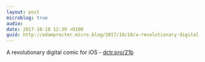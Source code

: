 ```yaml
---
layout: post
microblog: true
audio: 
date: 2017-10-18 12:39 +0100
guid: http://adamprocter.micro.blog/2017/10/18/a-revolutionary-digital.html
---
```

A revolutionary digital comic for iOS - [dctr.pro/21b](http://dctr.pro/21b)
